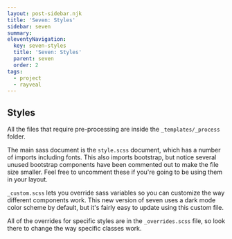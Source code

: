```yaml
---
layout: post-sidebar.njk
title: 'Seven: Styles'
sidebar: seven
summary:
eleventyNavigation:
  key: seven-styles
  title: 'Seven: Styles'
  parent: seven
  order: 2
tags:
  - project
  - rayveal
---
```


## Styles

All the files that require pre-processing are inside the `_templates/_process` folder.

The main sass document is the `style.scss` document, which has a number of imports including fonts. This also imports bootstrap, but notice several unused bootstrap components have been commented out to make the file size smaller. Feel free to uncomment these if you're going to be using them in your layout.

`_custom.scss` lets you override sass variables so you can customize the way different components work. This new version of seven uses a dark mode color scheme by default, but it's fairly easy to update using this custom file.

All of the overrides for specific styles are in the `_overrides.scss` file, so look there to change the way specific classes work.
